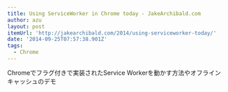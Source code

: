 ```yaml
---
title: Using ServiceWorker in Chrome today - JakeArchibald.com
author: azu
layout: post
itemUrl: 'http://jakearchibald.com/2014/using-serviceworker-today/'
date: '2014-09-25T07:57:38.901Z'
tags:
  - Chrome
---
```

Chromeでフラグ付きで実装されたService Workerを動かす方法やオフラインキャッシュのデモ
